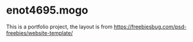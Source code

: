 # enot4695.mogo
This is a portfolio project, the layout is from https://freebiesbug.com/psd-freebies/website-template/
